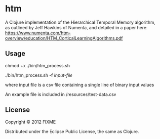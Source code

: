 # htm

A Clojure implementation of the Hierarchical Temporal Memory algorithm, as outlined by Jeff Hawkins of Numenta, and detailed in a paper here: https://www.numenta.com/htm-overview/education/HTM_CorticalLearningAlgorithms.pdf

## Usage

chmod +x ./bin/htm_process.sh

./bin/htm_process.sh -f *input-file*

where input file is a csv file containing a single line of binary input values

An example file is included in /resources/test-data.csv

## License

Copyright © 2012 FIXME

Distributed under the Eclipse Public License, the same as Clojure.
